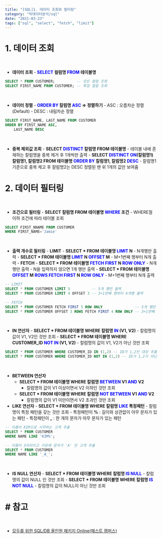 ```yaml
---
title: "[SQL]1. 데이터 조회와 필터링"
category: "빅데이터분석/sql"
date: "2021-03-23"
tags: ["sql", "select", "fetch", "limit"]
---
```


# 1\. 데이터 조회

​

- **데이터 조회** - **<span style = "color:blue">SELECT</span> 컬럼명 <span style = "color:blue">FROM</span> 테이블명**
  ​

```sql
SELECT * FROM CUSTOMER;          -- 모든 컬럼 조회
SELECT FIRST_NAME FROM CUSTOMER; -- 특정 컬럼 조회
```

​

- **데이터 정렬** - **<span style = "color:blue">ORDER BY</span> 칼럼명 <span style = "color:blue">ASC</span> => 정렬하기** - ASC : 오름차순 정렬(Default) - DESC : 내림차순 정렬
  ​

```sql
SELECT FIRST_NAME, LAST_NAME FROM CUSTOMER
ORDER BY FIRST_NAME ASC,
    LAST_NAME DESC
```

​

- **중복 제외값 조회** - **SELECT <span style = "color:blue">DISTINCT</span> 칼럼명 FROM 테이블명** - 테이블 내에 존재하는 칼럼명을 중복 제거 후 1개씩만 출력 - **SELECT <span style = "color:blue">DISTINCT ON</span>(칼럼명1) 칼럼명1, 칼럼명2 FROM 테이블명 <span style = "color:blue">ORDER BY</span> 칼럼명1, 칼럼명2 <span style = "color:blue">DESC</span>** - 칼럼명1 기준으로 중복 제고 후 칼럼명2는 DESC 정렬된 맨 위 1개의 값만 보여줌
  ​

# 2\. 데이터 필터링

​

- **조건으로 필터링** - **SELECT 칼럼명 FROM 테이블명 <span style = "color:blue">WHERE</span> 조건** - WHERE절 이하 조건에 따라 테이블 조회
  ​

```sql
SELECT FIRST_NNAME FROM CUSTOMER
WHERE FIRST_NAME='Jamie'
```

​

- **출력 개수로 필터링** - **LIMIT** - **SELECT \* FROM 테이블명 <span style = "color:blue">LIMIT</span> N** - N개행만 출력 - **SELECT \* FROM 테이블명 <span style = "color:blue">LIMIT</span> N <span style = "color:blue">OFFSET</span> M** - M+1번째 행부터 N개 출력 - **FETCH** - **SELECT \* FROM 테이블명 <span style = "color:blue">FETCH FIRST</span> N <span style = "color:blue">ROW ONLY</span>** - N개행만 출력 - N을 입력하지 않으면 1개 행만 출력 - **SELECT \* FROM 테이블명 <span style = "color:blue">OFFSET</span> M <span style = "color:blue">ROWS FETCH FIRST</span> N <span style = "color:blue">ROW ONLY</span>** - M+1번째 행부터 N개 출력
  ​

```sql
-- LIMIT
SELECT * FROM CUSTOMER LIMIT 5          -- 5개 행만 출력
SELECT * FROM CUSTOMER LIMIT 4 OFFSET 3 -- 3+1번째 행부터 4개행 출력
​
-- FETCH
SELECT * FROM CUSTOMER FETCH FIRST 5 ROW ONLY               -- 5개 행만 출력
SELECT * FROM CUSTOMER OFFSET 3 ROWS FETCH FIRST 4 ROW ONLY -- 3+1번째 행부터 4개행 출력
```

​

- **IN 연산자** - **SELECT \* FROM 테이블명 WHERE 칼럼명 <span style = "color:blue">IN</span> (V1, V2)** - 칼럼명의 값이 V1, V2인 것만 조회 - **SELECT \* FROM 테이블명 WHERE CUSTOMER_ID <span style = "color:blue">NOT IN</span> (V1, V2)** - 칼럼명의 값이 V1, V2가 아닌 것만 조회
  ​

```sql
SELECT * FROM CUSTOMER WHERE CUSTOMER_ID IN (1,2) -- ID가 1,2인 대상 추출
SELECT * FROM CUSTOMER WHERE CUSTOMER_ID NOT IN (1,2) -- ID가 1,2가 아닌 대상 추출
```

​

- **BETWEEN 연산자**
  - **SELECT \* FROM 테이블명 WHERE 칼럼명 <span style = "color:blue">BETWEEN</span> V1 <span style = "color:blue">AND</span> V2**
    - 칼럼명의 값이 V1 이상이면서 V2 이하인 것만 조회
  - **SELECT \* FROM 테이블명 WHERE 칼럼명 <span style = "color:blue">NOT BETWEEN</span> V1 <span style = "color:blue">AND</span> V2**
    - 칼럼명의 값이 V1 미만이면서 V2 초과인 것만 조회
- **LIKE 연산자** - **SELECT \* FROM 테이블명 WHERE 칼럼명 <span style = "color:blue">LIKE</span> 특정패턴** - 칼럼명이 특정 패턴을 갖는 것만 조회 - 특정패턴이 **%** : 길이와 상관없이 아무 문자가 있는 패턴 - 특정패턴이 **\_** : 한 개의 문자가 아무 문자가 있는 패턴
  ​

```sql
-- 이름이 KIM으로 시작하는 고객 추출
SELECT * FROM CUSTOMER
WHERE NAME LIKE 'KIM%';
​
-- 이름이 3자리이고 가운에 문자가 'A' 인 고객 추출
SELECT * FROM CUSTOMER
WHERE NAME LIKE '_A_';
```

​

- **IS NULL 연산자** - **SELECT \* FROM 테이블명 WHERE 칼럼명 <span style = "color:blue">IS NULL</span>** - 칼럼명의 값이 NULL 인 것만 조회 - **SELECT \* FROM 테이블명 WHERE 칼럼명 <span style = "color:blue">IS NOT NULL</span>** - 칼럼명의 값이 NULL이 아닌 것만 조회
  ​

# \# 참고

​

- [모두를 위한 SQL/DB 올인원 패키지 Online(패스트 캠퍼스)](fastcampus.co.kr/data_online_sqldb)
